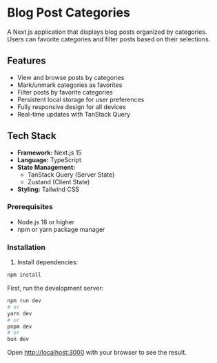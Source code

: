 # Blog Post Categories

A Next.js application that displays blog posts organized by categories. Users can favorite categories and filter posts based on their selections.

## Features

- View and browse posts by categories
- Mark/unmark categories as favorites
- Filter posts by favorite categories
- Persistent local storage for user preferences
- Fully responsive design for all devices
- Real-time updates with TanStack Query

## Tech Stack

- **Framework:** Next.js 15
- **Language:** TypeScript
- **State Management:** 
  - TanStack Query (Server State)
  - Zustand (Client State)
- **Styling:** Tailwind CSS

### Prerequisites

- Node.js 18 or higher
- npm or yarn package manager

### Installation

1. Install dependencies:
```bash
npm install
```

First, run the development server:

```bash
npm run dev
# or
yarn dev
# or
pnpm dev
# or
bun dev
```

Open [http://localhost:3000](http://localhost:3000) with your browser to see the result.
